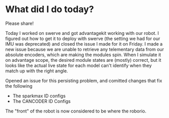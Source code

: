 # What did I do today?
Please share!

Today I worked on swerve and got advantagekit working with our robot. I figured out how to get it 
to deploy with swerve (the setting we had for our IMU was deprecated) and closed the issue I 
made for it on Friday. I made a new issue because we are unable to retrieve any telementary
data from our absolute encoders, which are making the modules spin. When I simulate it on
advantage scope, the desired module states are (mostly) correct, but it looks like the actual live state for each model can't identify when they match up with the right angle.

Opened an issue for this persisting problem, and comitted changes that fix the following
- The sparkmax ID configs
- The CANCODER ID Configs

The "front" of the robot is now considered to be where the roborio.